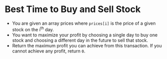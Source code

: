 # Best Time to Buy and Sell Stock
- You are given an array prices where `prices[i]` is the price of a given stock on the i<sup>th</sup> day.
- You want to maximize your profit by choosing a single day to buy one stock and choosing a different day in the future to sell that stock.
- Return the maximum profit you can achieve from this transaction. If you cannot achieve any profit, return `0`.
